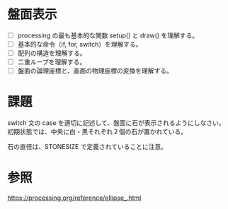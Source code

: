 # 盤面表示

- [ ] processing の最も基本的な関数 setup() と draw() を理解する。
- [ ] 基本的な命令（if, for, switch）を理解する。
- [ ] 配列の構造を理解する。
- [ ] 二重ループを理解する。
- [ ] 盤面の論理座標と、画面の物理座標の変換を理解する。

# 課題

switch 文の case を適切に記述して、盤面に石が表示されるようにしなさい。初期状態では、中央に白・黒それぞれ２個の石が置かれている。

石の直径は、STONESIZE で定義されていることに注意。

# 参照

https://processing.org/reference/ellipse_.html

